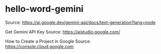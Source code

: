 # hello-word-gemini

Source: https://ai.google.dev/gemini-api/docs/text-generation?lang=node

Get Gemini API Key
Source: https://aistudio.google.com/

How to Create a Project in Google
Source: https://console.cloud.google.com
